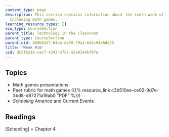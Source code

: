 ```yaml
---
content_type: page
description: This section contains information about the tenth week of the course,
  including math games.
learning_resource_types: []
ocw_type: CourseSection
parent_title: Technology in the Classroom
parent_type: CourseSection
parent_uid: b60b81d7-64ba-daf0-79a1-b82c94e8dd25
title: 'Week #10'
uid: dc5fb216-cacf-4243-5757-a3a93e4bf07a
---
```


Topics
------

*   Math games presentations
*   Peer rubric for math games ({{% resource_link c3b510ee-ce02-9d7e-3bd8-d87271a19ab0 "PDF" %}})
*   _Schooling America_ and Current Events

Readings
--------

\[Schooling\] = Chapter 4.